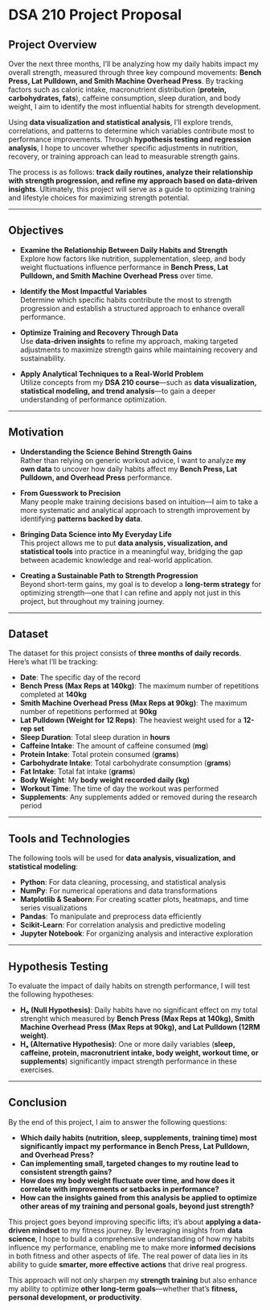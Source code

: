 # DSA 210 Project Proposal

## Project Overview
Over the next three months, I’ll be analyzing how my daily habits impact my overall strength, measured through three key compound movements: **Bench Press, Lat Pulldown, and Smith Machine Overhead Press**. By tracking factors such as caloric intake, macronutrient distribution (**protein, carbohydrates, fats**), caffeine consumption, sleep duration, and body weight, I aim to identify the most influential habits for strength development.

Using **data visualization and statistical analysis**, I’ll explore trends, correlations, and patterns to determine which variables contribute most to performance improvements. Through **hypothesis testing and regression analysis**, I hope to uncover whether specific adjustments in nutrition, recovery, or training approach can lead to measurable strength gains.

The process is as follows: **track daily routines, analyze their relationship with strength progression, and refine my approach based on data-driven insights**. Ultimately, this project will serve as a guide to optimizing training and lifestyle choices for maximizing strength potential.

---

## Objectives
- **Examine the Relationship Between Daily Habits and Strength**  
  Explore how factors like nutrition, supplementation, sleep, and body weight fluctuations influence performance in **Bench Press, Lat Pulldown, and Smith Machine Overhead Press** over time.

- **Identify the Most Impactful Variables**  
  Determine which specific habits contribute the most to strength progression and establish a structured approach to enhance overall performance.

- **Optimize Training and Recovery Through Data**  
  Use **data-driven insights** to refine my approach, making targeted adjustments to maximize strength gains while maintaining recovery and sustainability.

- **Apply Analytical Techniques to a Real-World Problem**  
  Utilize concepts from my **DSA 210 course**—such as **data visualization, statistical modeling, and trend analysis**—to gain a deeper understanding of performance optimization.

---

## Motivation
- **Understanding the Science Behind Strength Gains**  
  Rather than relying on generic workout advice, I want to analyze **my own data** to uncover how daily habits affect my **Bench Press, Lat Pulldown, and Overhead Press** performance.

- **From Guesswork to Precision**  
  Many people make training decisions based on intuition—I aim to take a more systematic and analytical approach to strength improvement by identifying **patterns backed by data**.

- **Bringing Data Science into My Everyday Life**  
  This project allows me to put **data analysis, visualization, and statistical tools** into practice in a meaningful way, bridging the gap between academic knowledge and real-world application.

- **Creating a Sustainable Path to Strength Progression**  
  Beyond short-term gains, my goal is to develop a **long-term strategy** for optimizing strength—one that I can refine and apply not just in this project, but throughout my training journey.

---

## Dataset
The dataset for this project consists of **three months of daily records**. Here’s what I’ll be tracking:

- **Date**: The specific day of the record  
- **Bench Press (Max Reps at 140kg)**: The maximum number of repetitions completed at **140kg**  
- **Smith Machine Overhead Press (Max Reps at 90kg)**: The maximum number of repetitions performed at **90kg**  
- **Lat Pulldown (Weight for 12 Reps)**: The heaviest weight used for a **12-rep set**  
- **Sleep Duration**: Total sleep duration in **hours**  
- **Caffeine Intake**: The amount of caffeine consumed (**mg**)  
- **Protein Intake**: Total protein consumed (**grams**)  
- **Carbohydrate Intake**: Total carbohydrate consumption (**grams**)  
- **Fat Intake**: Total fat intake (**grams**)  
- **Body Weight**: My **body weight recorded daily (kg)**  
- **Workout Time**: The time of day the workout was performed  
- **Supplements**: Any supplements added or removed during the research period  

---

## Tools and Technologies
The following tools will be used for **data analysis, visualization, and statistical modeling**:

- **Python**: For data cleaning, processing, and statistical analysis  
- **NumPy**: For numerical operations and data transformations  
- **Matplotlib & Seaborn**: For creating scatter plots, heatmaps, and time series visualizations  
- **Pandas**: To manipulate and preprocess data efficiently   
- **Scikit-Learn**: For correlation analysis and predictive modeling  
- **Jupyter Notebook**: For organizing analysis and interactive exploration  

---

## Hypothesis Testing
To evaluate the impact of daily habits on strength performance, I will test the following hypotheses:

- **H₀ (Null Hypothesis)**: Daily habits have no significant effect on my total strenght which measured by  **Bench Press (Max Reps at 140kg), Smith Machine Overhead Press (Max Reps at 90kg), and  Lat Pulldown (12RM weight)**.
- **Hₐ (Alternative Hypothesis)**: One or more daily variables (**sleep, caffeine, protein, macronutrient intake, body weight, workout time, or supplements**) significantly impact strength performance in these exercises.

---

## Conclusion
By the end of this project, I aim to answer the following questions:

- **Which daily habits (nutrition, sleep, supplements, training time) most significantly impact my performance in Bench Press, Lat Pulldown, and Overhead Press?**
- **Can implementing small, targeted changes to my routine lead to consistent strength gains?**
- **How does my body weight fluctuate over time, and how does it correlate with improvements or setbacks in performance?**
- **How can the insights gained from this analysis be applied to optimize other areas of my training and personal goals, beyond just strength?**

This project goes beyond improving specific lifts; it’s about **applying a data-driven mindset** to my fitness journey. By leveraging insights from **data science**, I hope to build a comprehensive understanding of how my habits influence my performance, enabling me to make more **informed decisions** in both fitness and other aspects of life. The real power of data lies in its ability to guide **smarter, more effective actions** that drive real progress.

This approach will not only sharpen my **strength training** but also enhance my ability to optimize **other long-term goals**—whether that’s **fitness, personal development, or productivity**.

